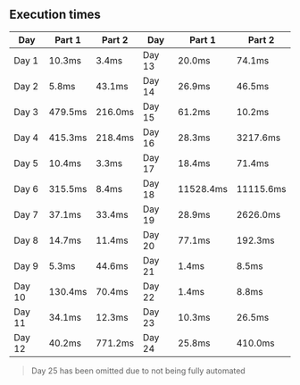 ## Execution times

| Day | Part 1 | Part 2 | Day | Part 1 | Part 2
| --- | --- | --- | --- | --- | --- |
| Day 1 | 10.3ms| 3.4ms | Day 13 | 20.0ms | 74.1ms |
| Day 2 | 5.8ms| 43.1ms | Day 14 | 26.9ms | 46.5ms |
| Day 3 | 479.5ms| 216.0ms | Day 15 | 61.2ms | 10.2ms |
| Day 4 | 415.3ms| 218.4ms | Day 16 | 28.3ms | 3217.6ms |
| Day 5 | 10.4ms| 3.3ms | Day 17 | 18.4ms | 71.4ms |
| Day 6 | 315.5ms| 8.4ms | Day 18 | 11528.4ms | 11115.6ms |
| Day 7 | 37.1ms| 33.4ms | Day 19 | 28.9ms | 2626.0ms |
| Day 8 | 14.7ms| 11.4ms | Day 20 | 77.1ms | 192.3ms |
| Day 9 | 5.3ms| 44.6ms | Day 21 | 1.4ms | 8.5ms |
| Day 10 | 130.4ms| 70.4ms | Day 22 | 1.4ms | 8.8ms |
| Day 11 | 34.1ms| 12.3ms | Day 23 | 10.3ms | 26.5ms |
| Day 12 | 40.2ms| 771.2ms | Day 24 | 25.8ms | 410.0ms |

> Day 25 has been omitted due to not being fully automated
